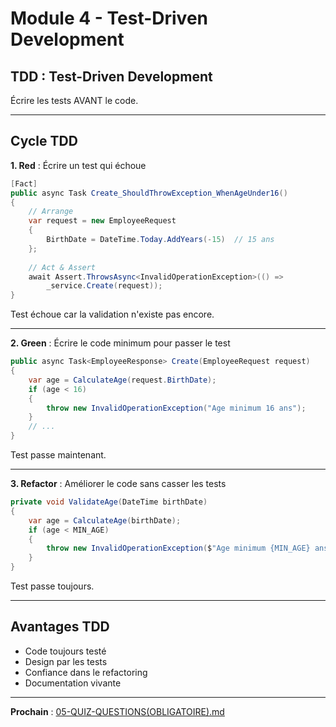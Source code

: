 # Module 4 - Test-Driven Development

## TDD : Test-Driven Development

Écrire les tests AVANT le code.

---

## Cycle TDD

**1. Red** : Écrire un test qui échoue

```csharp
[Fact]
public async Task Create_ShouldThrowException_WhenAgeUnder16()
{
    // Arrange
    var request = new EmployeeRequest
    {
        BirthDate = DateTime.Today.AddYears(-15)  // 15 ans
    };
    
    // Act & Assert
    await Assert.ThrowsAsync<InvalidOperationException>(() =>
        _service.Create(request));
}
```

Test échoue car la validation n'existe pas encore.

---

**2. Green** : Écrire le code minimum pour passer le test

```csharp
public async Task<EmployeeResponse> Create(EmployeeRequest request)
{
    var age = CalculateAge(request.BirthDate);
    if (age < 16)
    {
        throw new InvalidOperationException("Age minimum 16 ans");
    }
    // ...
}
```

Test passe maintenant.

---

**3. Refactor** : Améliorer le code sans casser les tests

```csharp
private void ValidateAge(DateTime birthDate)
{
    var age = CalculateAge(birthDate);
    if (age < MIN_AGE)
    {
        throw new InvalidOperationException($"Age minimum {MIN_AGE} ans");
    }
}
```

Test passe toujours.

---

## Avantages TDD

- Code toujours testé
- Design par les tests
- Confiance dans le refactoring
- Documentation vivante

---

**Prochain** : [05-QUIZ-QUESTIONS(OBLIGATOIRE).md](./05-QUIZ-QUESTIONS(OBLIGATOIRE).md)

